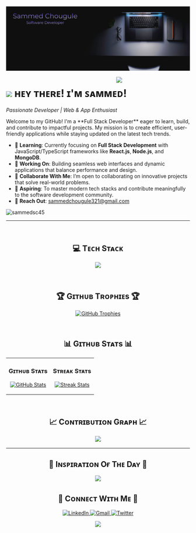 <!--Banner-->
![Sammed Chougule Banner Image](https://github.com/sammedsc45/sammedsc45/blob/main/Sam_Banner.png)

<!--Night Owl image-->
<div>
  <img align="right" width="40%" src="https://owlbertsio-resized.s3.amazonaws.com/Popper.psd.full.png">
</div>

<!--Header Name-->
# <img src="https://emojis.slackmojis.com/emojis/images/1531849430/4246/blob-sunglasses.gif?1531849430" width="30"/> ʜᴇʏ ᴛʜᴇʀᴇ! ɪ'ᴍ ꜱᴀᴍᴍᴇᴅ!
*Passionate Developer | Web & App Enthusiast*
<br /> 

<!--Start Intro-->               
<p align="left">Welcome to my GitHub! I'm a **Full Stack Developer** eager to learn, build, and contribute to impactful projects. My mission is to create efficient, user-friendly applications while staying updated on the latest tech trends.</p>

- 🌱 **Learning**: Currently focusing on **Full Stack Development** with JavaScript/TypeScript frameworks like **React.js**, **Node.js**, and **MongoDB**.
- 🚀 **Working On**: Building seamless web interfaces and dynamic applications that balance performance and design.
- 💞️ **Collaborate With Me**: I’m open to collaborating on innovative projects that solve real-world problems.
- 🎯 **Aspiring**: To master modern tech stacks and contribute meaningfully to the software development community.
- 📧 **Reach Out**: [sammedchougule321@gmail.com](mailto:sammedchougule321@gmail.com)

<!--End Intro-->

<!--Profile Count Badge-->
<p align="left">
  <img src="https://komarev.com/ghpvc/?username=sammedsc45&label=Profile%20views&color=0e75b6&style=for-the-badge" alt="sammedsc45" />
</p>

---
<br />

<!--Languages and Tools Section-->       
<h2 align="center">💻 Tᴇᴄʜ Sᴛᴀᴄᴋ</h2> 
<p align="center">
<img width="500px"  src="https://skillicons.dev/icons?i=c,cpp,py,java,html,css,js,react,nodejs,express,mongo,git,vscode,androidstudio,linux&perline=10"  />
</p>
<br />


<!--Trophies Section-->   
<h2 align="center">🏆 Gɪᴛʜᴜʙ Tʀᴏᴘʜɪᴇs 🏆</h2>
<p align="center">
  <a href="https://github.com/sammedsc45/github-profile-trophy">
    <img src="https://github-profile-trophy.vercel.app/?username=sammedsc45&row=2&column=6&margin-w=20&margin-h=20" alt="GitHub Trophies">
  </a>
</p>
<br />

<!--Github stats Table--> 
<h2 align="center">📊 Gɪᴛʜᴜʙ Sᴛᴀᴛs 📊</h2>

<table width="100%">
  <tr>
    <td width="50%">
      <h3 align="center"><strong>Gɪᴛʜᴜʙ Sᴛᴀᴛs</strong></h3>
      <p align="center">
        <a href="https://github.com/sammedsc45">
          <img align="center" src="https://github-readme-stats.vercel.app/api?username=sammedsc45&count_private=true&show_icons=true&theme=radical" alt="GitHub Stats" />
        </a>
      </p>
    </td>
    <td width="50%">
      <h3 align="center"><strong>Sᴛʀᴇᴀᴋ Sᴛᴀᴛs</strong></h3>
      <p align="center">
        <a href="https://github.com/sammedsc45">
          <img align="center" src="https://streak-stats.demolab.com?user=sammedsc45&theme=radical" alt="Streak Stats" />
        </a>
      </p>
    </td>
  </tr>
</table>
<br />

<!--Contribution Graph-->
<h2 align="center">📈 Cᴏɴᴛʀɪʙᴜᴛɪᴏɴ Gʀᴀᴘʜ 📈</h2>
<div align="center">
    <img src="https://github-readme-activity-graph.vercel.app/graph?username=sammedsc45&bg_color=0e2439&color=72e5c3&line=fe6e95&point=ffcc30&area=true&hide_border=false">
</div>

---

<!--Dynamic Quote card updated everyday at 12 PM--> 
<h2 align="center">🌟 Iɴꜱᴘɪʀᴀᴛɪᴏɴ Oғ Tʜᴇ Dᴀʏ 🌟</h2>

<!--STARTS_HERE_QUOTE_CARD-->
<p align="center">
    <img src="https://readme-daily-quotes.vercel.app/api?author=Cory%20House&quote=Code%20is%20like%20humor.%20When%20you%20have%20to%20explain%20it%2C%20it%E2%80%99s%20bad.&theme=dark&bg_color=0e2439&author_color=ffcc30">
</p>
<!--ENDS_HERE_QUOTE_CARD-->


<!--Contact Section--> 

<h2 align="center">🤝 Cᴏɴɴᴇᴄᴛ Wɪᴛʜ Mᴇ 🤝 </h2>
<div align="center">
 <a href="https://www.linkedin.com/in/sammed-chougule" target="_blank">
<img src="https://img.shields.io/badge/LinkedIn-%230077B5.svg?&style=for-the-badge&logo=linkedin&logoColor=white" alt="LinkedIn" />
</a>
  
<a href="mailto:sammedchougule321@gmail.com" target="_blank">
<img src="https://img.shields.io/badge/Gmail-%23D14836.svg?&style=for-the-badge&logo=gmail&logoColor=white" alt="Gmail" />
</a>

<a href="https://x.com/SammedC94865641" target="_blank">
<img src="https://img.shields.io/badge/Twitter-%231DA1F2.svg?&style=for-the-badge&logo=twitter&logoColor=white" alt="Twitter" />
</a>
</div>

<!--Footer--> 
<p align="center">
  <img src="https://capsule-render.vercel.app/api?type=waving&color=gradient&height=65&section=footer"/>
</p>
